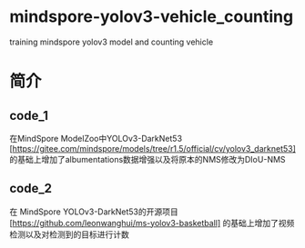 # mindspore-yolov3-vehicle_counting
training mindspore yolov3 model and counting vehicle

# 简介

## code_1

在MindSpore ModelZoo中YOLOv3-DarkNet53 [https://gitee.com/mindspore/models/tree/r1.5/official/cv/yolov3_darknet53] 的基础上增加了albumentations数据增强以及将原本的NMS修改为DIoU-NMS

## code_2

在 MindSpore YOLOv3-DarkNet53的开源项目 [https://github.com/leonwanghui/ms-yolov3-basketball] 的基础上增加了视频检测以及对检测到的目标进行计数

